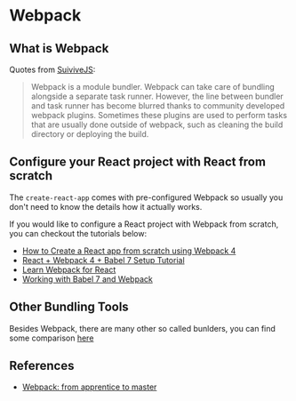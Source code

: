 # Webpack

## What is Webpack

Quotes from [SuiviveJS](https://survivejs.com/webpack/what-is-webpack/):

> Webpack is a module bundler. Webpack can take care of bundling alongside a separate task runner. However, the line between bundler and task runner has become blurred thanks to community developed webpack plugins. Sometimes these plugins are used to perform tasks that are usually done outside of webpack, such as cleaning the build directory or deploying the build.

## Configure your React project with React from scratch

The `create-react-app` comes with pre-configured Webpack so usually you don't need to know the details how it actually works.

If you would like to configure a React project with Webpack from scratch, you can checkout the tutorials below:

- [How to Create a React app from scratch using Webpack 4](https://medium.freecodecamp.org/part-1-react-app-from-scratch-using-webpack-4-562b1d231e75)
- [React + Webpack 4 + Babel 7 Setup Tutorial](https://www.robinwieruch.de/minimal-react-webpack-babel-setup/)
- [Learn Webpack for React](https://esausilva.com/2018/01/13/learn-webpack-for-react/)
- [Working with Babel 7 and Webpack](https://www.thebasement.be/working-with-babel-7-and-webpack/)

## Other Bundling Tools

Besides Webpack, there are many other so called bunlders, you can find some comparison [here](https://survivejs.com/webpack/appendices/comparison/#bundlers)

## References

- [Webpack: from apprentice to master](https://survivejs.com/webpack/)

